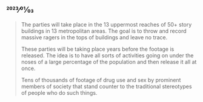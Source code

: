 ## 2023⁄01⁄03

> The parties will take place in the 13 uppermost reaches of 50+ story buildings in 13 metropolitan areas. The goal is to throw and record massive ragers in the tops of buildings and leave no trace.
>
> These parties will be taking place years before the footage is released. The idea is to have all sorts of activities going on under the noses of a large percentage of the population and then release it all at once.
>
> Tens of thousands of footage of drug use and sex by prominent members of society that stand counter to the traditional stereotypes of people who do such things.
